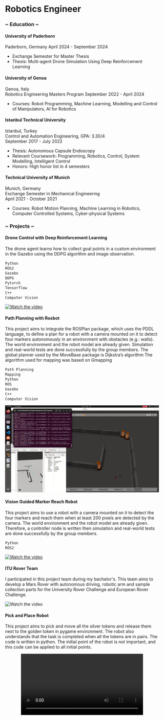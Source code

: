 # Robotics Engineer

### ~ Education ~
#### University of Paderborn
Paderborn, Germany 
April 2024 - September 2024 
* Exchange Semester for Master Thesis  
* Thesis: Multi-agent Drone Simulation Using Deep Reinforcement Learning 

#### University of Genoa  
Genoa, Italy  
Robotics Engineering Masters Program 
September 2022 - April 2024 
* Courses: Robot Programming, Machine Learning, Modelling and Control of Manipulators, AI for Robotics

#### Istanbul Technical University
Istanbul, Turkey  
Control and Automation Engineering, GPA: 3.30/4  
September 2017 - July 2022  
* Thesis: Autonomous Capsule Endoscopy  
* Relevant Coursework: Programming, Robotics, Control, System Modelling, Intelligent Control  
* Honors: High honor list in 4 semesters

#### Technical University of Munich
Munich, Germany  
Exchange Semester in Mechanical Engineering  
April 2021 - October 2021  
* Courses: Robot Motion Planning, Machine Learning in Robotics, Computer Controlled Systems, Cyber-physical Systems 

### ~ Projects ~

#### Drone Control with Deep Reinforcement Learning
The drone agent learns how to collect goal points in a custom environment in the Gazebo using the DDPG algorithm and image observation.

```
Python
ROS2
Gazebo
DDPG
Pytorch
Tensorflow
C++
Computer Vision
```
[![Watch the video](https://github.com/ecemisildar/ecemisildar.github.io/blob/main/ddpg.gif)](https://github.com/ecemisildar/ecemisildar.github.io/blob/main/ddpg.gif)

#### Path Planning with Rosbot
This project aims to integrate the ROSPlan package, which uses the PDDL language, to define a plan for a robot with a camera mounted on it to detect four markers autonomously in an environment with obstacles (e.g.: walls). The world environment and the robot model are already given. Simulation and real-world tests are done successfully by the group members.
The global planner used by the MoveBase package is Dijkstra’s algorithm 
The algorithm used for mapping was based on Gmapping
```
Path Planning
Mapping
Python
ROS
Gazebo
C++
Computer Vision
```
[![Watch the video](https://github.com/Carmine00/assignment2_EXP_rep/blob/main/resources/img.png)](https://youtu.be/EKx9IrjO614)


#### Vision Guided Marker Reach Robot

This project aims to use a robot with a camera mounted on it to detect the four markers and reach them when at least 200 pixels are detected by the camera. The world environment and the robot model are already given. Therefore, a controller node is written then simulation and real-world tests are done successfully by the group members.
```
Python
ROS2
```
[![Watch the video](https://github.com/isacg5/assignment1_EXP_rep/blob/main/resources/sim_robot.png)](https://youtu.be/M5vqtRnRwP8)

#### ITU Rover Team
I participated in this project team during my bachelor's. This team aims to develop a Mars Rover with autonomous driving, robotic arm and sample collection parts for the University Rover Challenge and European Rover Challenge. 

![Watch the video](https://youtu.be/M5vqtRnRwP8](https://www.youtube.com/watch?v=Ht_gPUQ4iJo))

#### Pick and Place Robot 
This project aims to pick and move all the silver tokens and release them next to the golden token in pygame environment. The robot also understands that the task is completed when all the tokens are in pairs. The code is written in python. The initial point of the robot is not important, and this code can be applied to all initial points.

<div align="center">
<video src="https://user-images.githubusercontent.com/51851879/200179212-cfd08772-8069-420a-a3cc-52b33b89f074.mp4" width=400/>



